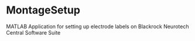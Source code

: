 # MontageSetup
 MATLAB Application for setting up electrode labels on Blackrock Neurotech Central Software Suite
